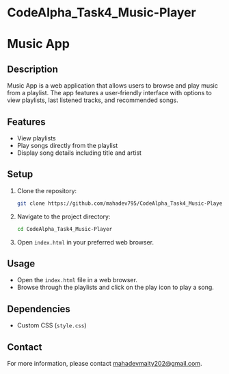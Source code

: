 # CodeAlpha_Task4_Music-Player
# Music App

## Description
Music App is a web application that allows users to browse and play music from a playlist. The app features a user-friendly interface with options to view playlists, last listened tracks, and recommended songs.

## Features
- View playlists
- Play songs directly from the playlist
- Display song details including title and artist

## Setup
1. Clone the repository:
    ```bash
    git clone https://github.com/mahadev795/CodeAlpha_Task4_Music-Player.git
    ```
2. Navigate to the project directory:
    ```bash
    cd CodeAlpha_Task4_Music-Player
    ```
3. Open `index.html` in your preferred web browser.

## Usage
- Open the `index.html` file in a web browser.
- Browse through the playlists and click on the play icon to play a song.

## Dependencies
- Custom CSS (`style.css`)

## Contact
For more information, please contact [mahadevmaity202@gmail.com](mailto:mahadevmaity202@gmail.com).
